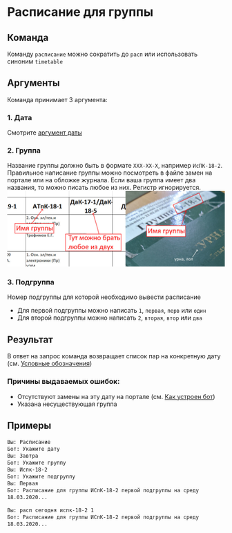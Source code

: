 # Расписание для группы

## Команда

Команду `расписание` можно сократить до `расп` или использовать синоним `timetable`

## Аргументы

Команда принимает 3 аргумента:

### 1. Дата

Смотрите [аргумент даты](../info/howtouse.md#аргумент-даты)

### 2. Группа

Название группы должно быть в формате `XXX-XX-X`, например `ИсПК-18-2`. Правильное написание группы можно посмотреть в файле замен на портале или на обложке журнала. Если ваша группа имеет два названия, то можно писать любое из них. Регистр игнорируется.
![Где взять название группы](../img/timetable-group.jpg)

### 3. Подгруппа

Номер подгруппы для которой необходимо вывести расписание

- Для первой подгруппы можно написать `1`, `первая`, `перв` или `один`
- Для второй подгруппы можно написать `2`, `вторая`, `втор` или `два`

## Результат

В ответ на запрос команда возвращает список пар на конкретную дату (см. [Условные обозначения](../info/howtouse#условные-обозначения))

### Причины выдаваемых ошибок:

- Отсутствуют замены на эту дату на портале (см. [Как устроен бот](../info/howitworks.md))
- Указана несуществующая группа

## Примеры

```
Вы: Расписание
Бот: Укажите дату
Вы: Завтра
Бот: Укажите группу
Вы: Испк-18-2
Бот: Укажите подгруппу
Вы: Первая
Бот: Расписание для группы ИСпК-18-2 первой подгруппы на среду 18.03.2020...
```

```
Вы: расп сегодня испк-18-2 1
Бот: Расписание для группы ИСпК-18-2 первой подгруппы на среду 18.03.2020...
```
